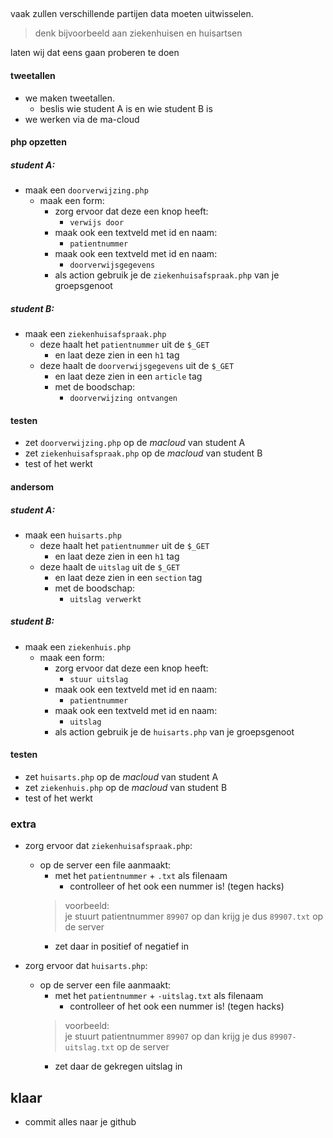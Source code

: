 ##

vaak zullen verschillende partijen data moeten uitwisselen.
> denk bijvoorbeeld aan ziekenhuisen en huisartsen

laten wij dat eens gaan proberen te doen

#### tweetallen

- we maken tweetallen.
    - beslis wie student A is en wie student B is
- we werken via de ma-cloud

#### php opzetten

##### student A:

- maak een `doorverwijzing.php`
    - maak een form:
        - zorg ervoor dat deze een knop heeft:
            - `verwijs door` 
        - maak ook een textveld met id en naam:
            - `patientnummer`
        - maak ook een textveld met id en naam:
            - `doorverwijsgegevens`
        - als action gebruik je de `ziekenhuisafspraak.php` van je groepsgenoot

##### student B:
- maak een `ziekenhuisafspraak.php`
    - deze haalt het `patientnummer` uit de `$_GET` 
        - en laat deze zien in een `h1` tag
    - deze haalt de `doorverwijsgegevens` uit de `$_GET` 
        - en laat deze zien in een `article` tag
        - met de boodschap:
            - `doorverwijzing ontvangen`

#### testen

- zet `doorverwijzing.php` op de *macloud* van student A
- zet `ziekenhuisafspraak.php` op de *macloud* van student B
- test of het werkt


#### andersom

##### student A:
- maak een `huisarts.php`
    - deze haalt het `patientnummer` uit de `$_GET` 
        - en laat deze zien in een `h1` tag
    - deze haalt de `uitslag` uit de `$_GET` 
        - en laat deze zien in een `section` tag
        - met de boodschap:
            - `uitslag verwerkt`


##### student B:
- maak een `ziekenhuis.php`
    - maak een form:
        - zorg ervoor dat deze een knop heeft:
            - `stuur uitslag` 
        - maak ook een textveld met id en naam:
            - `patientnummer`
        - maak ook een textveld met id en naam:
            - `uitslag`
        - als action gebruik je de `huisarts.php` van je groepsgenoot

#### testen

- zet `huisarts.php` op de *macloud* van student A
- zet `ziekenhuis.php` op de *macloud* van student B
- test of het werkt


### extra

- zorg ervoor dat `ziekenhuisafspraak.php`:
    - op de server een file aanmaakt:
        - met het `patientnummer` + `.txt` als filenaam
            - controlleer of het ook een nummer is! (tegen hacks)
        > voorbeeld:  
        > je stuurt patientnummer `89907` op dan krijg je dus `89907.txt` op de server
        - zet daar in positief of negatief in


- zorg ervoor dat `huisarts.php`:
    - op de server een file aanmaakt:
        - met het `patientnummer` + `-uitslag.txt` als filenaam
            - controlleer of het ook een nummer is! (tegen hacks)
        > voorbeeld:  
        > je stuurt patientnummer `89907` op dan krijg je dus `89907-uitslag.txt` op de server
        - zet daar de gekregen uitslag in

## klaar
- commit alles naar je github